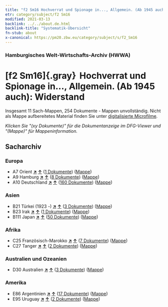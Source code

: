```yaml
---
title: "f2 Sm16 Hochverrat und Spionage in..., Allgemein. (Ab 1945 auch): Widerstand"
etr: category/subject/f2 Sm16
modified: 2021-03-13
backlink: ../../about.de.html
backlink-title: "Systematik-Übersicht"
fn-stub: about
x-canonical: https://pm20.zbw.eu/category/subject/s/f2_Sm16
---
```


### Hamburgisches Welt-Wirtschafts-Archiv (HWWA)
# [f2 Sm16]{.gray}&#8201; Hochverrat und Spionage in..., Allgemein. (Ab 1945 auch): Widerstand&#160; 




Insgesamt 11 Sach-Mappen, 254 Dokumente - Mappen unvollständig.
Nicht als Mappe aufbereitetes Material finden Sie unter [digitalisierte Microfilme](/film/h1_sh.de.html).

_Klicken Sie "(xy Dokumente)" für die Dokumentanzeige im DFG-Viewer und "(Mappe)" für Mappeninformation._

## Sacharchiv




### Europa

- A7 Orient [**&nearr;**](../../../geo/i/140902/about.de.html "Orient (alle Mappen)") [**&uarr;**](../../../geo/about.de.html#A7 "Ländersystematik") (<a href="https://pm20.zbw.eu/dfgview/sh/140902,144301" title="über: Orient : Hochverrat und Spionage in..., Allgemein. (Ab 1945 auch): Widerstand" target="_blank">1 Dokumente</a>) ([Mappe](../../../../folder/sh/1409xx/140902/1443xx/144301/about.de.html))
- A9 Hamburg [**&nearr;**](../../../geo/i/140905/about.de.html "Hamburg (alle Mappen)") [**&uarr;**](../../../geo/about.de.html#A9 "Ländersystematik") (<a href="https://pm20.zbw.eu/dfgview/sh/140905,144301" title="über: Hamburg : Hochverrat und Spionage in..., Allgemein. (Ab 1945 auch): Widerstand" target="_blank">8 Dokumente</a>) ([Mappe](../../../../folder/sh/1409xx/140905/1443xx/144301/about.de.html))
- A10 Deutschland [**&nearr;**](../../../geo/i/126128/about.de.html "Deutschland (alle Mappen)") [**&uarr;**](../../../geo/about.de.html#A10 "Ländersystematik") (<a href="https://pm20.zbw.eu/dfgview/sh/126128,144301" title="über: Deutschland : Hochverrat und Spionage in..., Allgemein. (Ab 1945 auch): Widerstand" target="_blank">160 Dokumente</a>) ([Mappe](../../../../folder/sh/1261xx/126128/1443xx/144301/about.de.html))

### Asien

- B21 Türkei (1923 -) [**&nearr;**](../../../geo/i/141111/about.de.html "Türkei (1923 -) (alle Mappen)") [**&uarr;**](../../../geo/about.de.html#B21 "Ländersystematik") (<a href="https://pm20.zbw.eu/dfgview/sh/141111,144301" title="über: Türkei (1923 -) : Hochverrat und Spionage in..., Allgemein. (Ab 1945 auch): Widerstand" target="_blank">3 Dokumente</a>) ([Mappe](../../../../folder/sh/1411xx/141111/1443xx/144301/about.de.html))
- B23 Irak [**&nearr;**](../../../geo/i/141113/about.de.html "Irak (alle Mappen)") [**&uarr;**](../../../geo/about.de.html#B23 "Ländersystematik") (<a href="https://pm20.zbw.eu/dfgview/sh/141113,144301" title="über: Irak : Hochverrat und Spionage in..., Allgemein. (Ab 1945 auch): Widerstand" target="_blank">1 Dokumente</a>) ([Mappe](../../../../folder/sh/1411xx/141113/1443xx/144301/about.de.html))
- B111 Japan [**&nearr;**](../../../geo/i/141272/about.de.html "Japan (alle Mappen)") [**&uarr;**](../../../geo/about.de.html#B111 "Ländersystematik") (<a href="https://pm20.zbw.eu/dfgview/sh/141272,144301" title="über: Japan : Hochverrat und Spionage in..., Allgemein. (Ab 1945 auch): Widerstand" target="_blank">50 Dokumente</a>) ([Mappe](../../../../folder/sh/1412xx/141272/1443xx/144301/about.de.html))

### Afrika

- C25 Französisch-Marokko [**&nearr;**](../../../geo/i/141358/about.de.html "Französisch-Marokko (alle Mappen)") [**&uarr;**](../../../geo/about.de.html#C25 "Ländersystematik") (<a href="https://pm20.zbw.eu/dfgview/sh/141358,144301" title="über: Französisch-Marokko : Hochverrat und Spionage in..., Allgemein. (Ab 1945 auch): Widerstand" target="_blank">7 Dokumente</a>) ([Mappe](../../../../folder/sh/1413xx/141358/1443xx/144301/about.de.html))
- C27 Tanger [**&nearr;**](../../../geo/i/141360/about.de.html "Tanger (alle Mappen)") [**&uarr;**](../../../geo/about.de.html#C27 "Ländersystematik") (<a href="https://pm20.zbw.eu/dfgview/sh/141360,144301" title="über: Tanger : Hochverrat und Spionage in..., Allgemein. (Ab 1945 auch): Widerstand" target="_blank">2 Dokumente</a>) ([Mappe](../../../../folder/sh/1413xx/141360/1443xx/144301/about.de.html))

### Australien und Ozeanien

- D30 Australien [**&nearr;**](../../../geo/i/141621/about.de.html "Australien (alle Mappen)") [**&uarr;**](../../../geo/about.de.html#D30 "Ländersystematik") (<a href="https://pm20.zbw.eu/dfgview/sh/141621,144301" title="über: Australien : Hochverrat und Spionage in..., Allgemein. (Ab 1945 auch): Widerstand" target="_blank">3 Dokumente</a>) ([Mappe](../../../../folder/sh/1416xx/141621/1443xx/144301/about.de.html))

### Amerika

- E86 Argentinien [**&nearr;**](../../../geo/i/141692/about.de.html "Argentinien (alle Mappen)") [**&uarr;**](../../../geo/about.de.html#E86 "Ländersystematik") (<a href="https://pm20.zbw.eu/dfgview/sh/141692,144301" title="über: Argentinien : Hochverrat und Spionage in..., Allgemein. (Ab 1945 auch): Widerstand" target="_blank">17 Dokumente</a>) ([Mappe](../../../../folder/sh/1416xx/141692/1443xx/144301/about.de.html))
- E95 Uruguay [**&nearr;**](../../../geo/i/141695/about.de.html "Uruguay (alle Mappen)") [**&uarr;**](../../../geo/about.de.html#E95 "Ländersystematik") (<a href="https://pm20.zbw.eu/dfgview/sh/141695,144301" title="über: Uruguay : Hochverrat und Spionage in..., Allgemein. (Ab 1945 auch): Widerstand" target="_blank">2 Dokumente</a>) ([Mappe](../../../../folder/sh/1416xx/141695/1443xx/144301/about.de.html))


